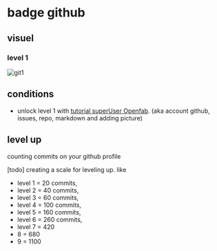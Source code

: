 # badge github

## visuel
### level 1
![git1](https://user-images.githubusercontent.com/12049360/28559125-780697e8-7115-11e7-8321-9c7d188bafc4.png)

## conditions
- unlock level 1 with [tutorial superUser Openfab](https://github.com/openfab-lab/openfab/wiki/Gamification-Rules#superuser). (aka account github, issues, repo, markdown and adding picture)

## level up
counting commits on your github profile

[todo] creating a scale for leveling up. like 
- level 1 = 20 commits, 
- level 2 = 40 commits, 
- level 3 = 60 commits, 
- level 4 = 100 commits, 
- level 5 = 160 commits,
- level 6 = 260 commits,
- level 7 = 420
- 8 = 680
- 9 = 1100
